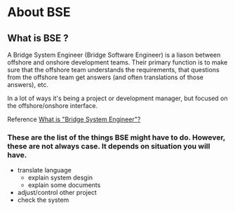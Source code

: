 # About BSE

## What is BSE ?

A Bridge System Engineer (Bridge Software Engineer) is a liason between offshore and onshore development teams. Their primary function is to make sure that the offshore team understands the requirements, that questions from the offshore team get answers (and often translations of those answers), etc.

In a lot of ways it's being a project or development manager, but focused on the offshore/onshore interface.

Reference [What is "Bridge System Engineer"?](http://stackoverflow.hewgill.com/questions/587/162/8.html)


### These are the list of the things BSE might have to do. However, these are not always case. It depends on situation you will have.
 - translate language
    - explain system desgin
    - explain some documents 
 - adjust/control other project
 - check the system
